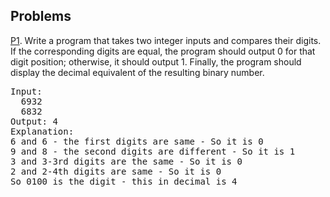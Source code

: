 ## Problems
[P1](https://github.com/sandyg6/C-Programming/blob/main/Arrays/Pr0blem1.c). Write a program that takes two integer inputs and compares their digits. If the corresponding digits are equal, the program should output 0 for that digit position; otherwise, it should output 1. Finally, the program should display the decimal equivalent of the resulting binary number.
<pre>
Input: 
  6932 
  6832
Output: 4
Explanation:
6 and 6 - the first digits are same - So it is 0 
9 and 8 - the second digits are different - So it is 1 
3 and 3-3rd digits are the same - So it is 0 
2 and 2-4th digits are same - So it is 0 
So 0100 is the digit - this in decimal is 4
</pre>
